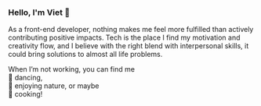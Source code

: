 ### Hello, I'm Viet 👋

As a front-end developer, nothing makes me feel more fulfilled than actively contributing positive impacts. Tech is the place I find my motivation and creativity flow, and I believe with the right blend with interpersonal skills, it could bring solutions to almost all life problems.

When I’m not working, you can find me <br>
:dancers: dancing, <br>
:palm_tree: enjoying nature, or maybe <br>
:ramen: cooking!
